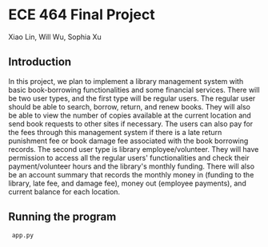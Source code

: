 # ECE 464 Final Project

Xiao Lin, Will Wu, Sophia Xu

## Introduction
In this project, we plan to implement a library management system with basic book-borrowing functionalities and some financial services. 
There will be two user types, and the first type will be regular users. The regular user should be able to search, borrow, return, and renew books. They will also be able to view the number of copies available at the current location and send book requests to other sites if necessary. The users can also pay for the fees through this management system if there is a late return punishment fee or book damage fee associated with the book borrowing records. 
The second user type is library employee/volunteer. They will have permission to access all the regular users' functionalities and check their payment/volunteer hours and the library's monthly funding.
There will also be an account summary that records the monthly money in (funding to the library, late fee, and damage fee), money out (employee payments), and current balance for each location.

## Running the program
```
 app.py
```